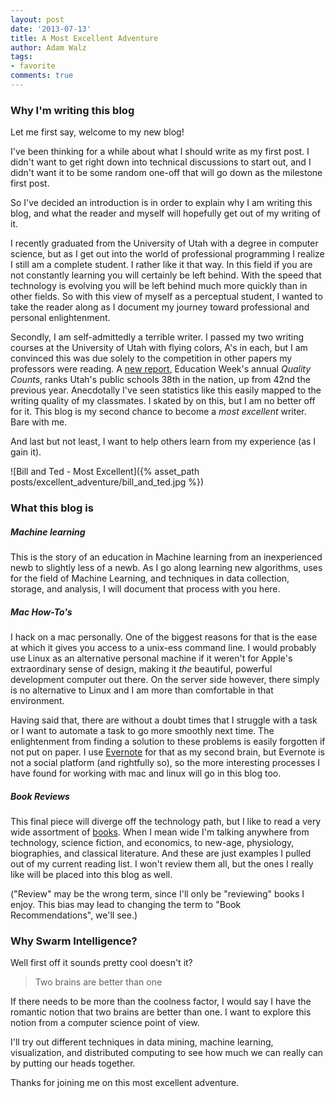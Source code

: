 ```yaml
---
layout: post
date: '2013-07-13'
title: A Most Excellent Adventure
author: Adam Walz
tags:
- favorite
comments: true
---
```

### Why I'm writing this blog

Let me first say, welcome to my new blog!

I've been thinking for a while about what I should write as my first post. I didn't want to get right down into technical discussions to start out, and I didn't want it to be some random one-off that will go down as the milestone first post.

So I've decided an introduction is in order to explain why I am writing this blog, and what the reader and myself will hopefully get out of my writing of it.

I recently graduated from the University of Utah with a degree in computer science, but as I get out into the world of professional programming I realize I still am a complete student. I rather like it that way. In this field if you are not constantly learning you will certainly be left behind. With the speed that technology is evolving you will be left behind much more quickly than in other fields. So with this view of myself as a perceptual student, I wanted to take the reader along as I document my journey toward professional and personal enlightenment.



Secondly, I am self-admittedly a terrible writer. I passed my two writing courses at the University of Utah with flying colors, A's in each, but I am convinced this was due solely to the competition in other papers my professors were reading. A [new report][1], Education Week's annual *Quality Counts*, ranks Utah's public schools 38th in the nation, up from 42nd the previous year. Anecdotally I've seen statistics like this easily mapped to the writing quality of my classmates. I skated by on this, but I am no better off for it. This blog is my second chance to become a *most excellent* writer. Bare with me.

And last but not least, I want to help others learn from my experience (as I gain it).

![Bill and Ted - Most Excellent]({% asset_path posts/excellent_adventure/bill_and_ted.jpg %})


### What this blog is

##### Machine learning
This is the story of an education in Machine learning from an inexperienced newb to slightly less of a newb. As I go along learning new algorithms, uses for the field of Machine Learning, and techniques in data collection, storage, and analysis, I will document that process with you here.

##### Mac How-To's
I hack on a mac personally. One of the biggest reasons for that is the ease at which it gives you access to a unix-ess command line. I would probably use Linux as an alternative personal machine if it weren't for Apple's extraordinary sense of design, making it *the* beautiful, powerful development computer out there. On the server side however, there simply is no alternative to Linux and I am more than comfortable in that environment.

Having said that, there are without a doubt times that I struggle with a task or I want to automate a task to go more smoothly next time. The enlightenment from finding a solution to these problems is easily forgotten if not put on paper. I use [Evernote][2] for that as my second brain, but Evernote is not a social platform (and rightfully so), so the more interesting processes I have found for working with mac and linux will go in this blog too.

##### Book Reviews
This final piece will diverge off the technology path, but I like to read a very wide assortment of [books][3]. When I mean wide I'm talking anywhere from technology, science fiction, and economics, to new-age, physiology, biographies, and classical literature. And these are just examples I pulled out of my current reading list. I won't review them all, but the ones I really like will be placed into this blog as well.

("Review" may be the wrong term, since I'll only be "reviewing" books I enjoy. This bias may lead to changing the term to "Book Recommendations", we'll see.)

### Why Swarm Intelligence?

Well first off it sounds pretty cool doesn't it?

> Two brains are better than one

If there needs to be more than the coolness factor, I would say I have the romantic notion that two brains are better than one. I want to explore this notion from a computer science point of view.

I'll try out different techniques in data mining, machine learning, visualization, and distributed computing to see how much we can really can by putting our heads together.

Thanks for joining me on this most excellent adventure.

  [1]: http://www.edweek.org/ew/toc/2013/01/10/index.html?intc=EW-QC13-LFTNAV
  [2]: http://www.evernote.com
  [3]: http://www.adamwalz.net/about/bookshelf
